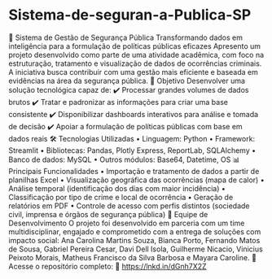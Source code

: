 # Sistema-de-seguran-a-Publica-SP 

🚨 Sistema de Gestão de Segurança Pública
Transformando dados em inteligência para a formulação de políticas públicas eficazes
Apresento um projeto desenvolvido como parte de uma atividade acadêmica, com foco na estruturação, tratamento e visualização de dados de ocorrências criminais. A iniciativa busca contribuir com uma gestão mais eficiente e baseada em evidências na área da segurança pública.
🎯 Objetivo
Desenvolver uma solução tecnológica capaz de:
✔️ Processar grandes volumes de dados brutos
✔️ Tratar e padronizar as informações para criar uma base consistente
✔️ Disponibilizar dashboards interativos para análise e tomada de decisão
✔️ Apoiar a formulação de políticas públicas com base em dados reais
🛠️ Tecnologias Utilizadas
•	Linguagem: Python
•	Framework: Streamlit
•	Bibliotecas: Pandas, Plotly Express, ReportLab, SQLAlchemy
•	Banco de dados: MySQL
•	Outros módulos: Base64, Datetime, OS
📊 Principais Funcionalidades
•	Importação e tratamento de dados a partir de planilhas Excel
•	Visualização geográfica das ocorrências (mapa de calor)
•	Análise temporal (identificação dos dias com maior incidência)
•	Classificação por tipo de crime e local de ocorrência
•	Geração de relatórios em PDF
•	Controle de acesso com perfis distintos (sociedade civil, imprensa e órgãos de segurança pública)
🤝 Equipe de Desenvolvimento
O projeto foi desenvolvido em parceria com um time multidisciplinar, engajado e comprometido com a entrega de soluções com impacto social:
Ana Carolina Martins Souza, Bianca Porto, Fernando Matos de Sousa, Gabriel Pereira Cesar, Davi Dell Isola, Guilherme Nicacio, Vinicius Peixoto Morais, Matheus Francisco da Silva Barbosa e Mayara Caroline.
📎 Acesse o repositório completo:
🔗 https://lnkd.in/dGnh7X2Z
